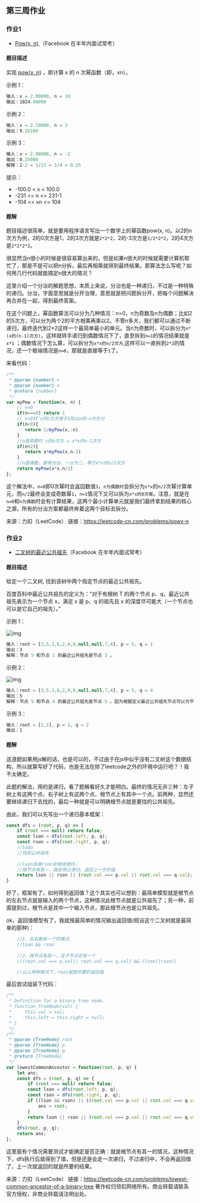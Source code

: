 ## 第三周作业

### 作业1

- [ Pow(x, n) ](https://leetcode-cn.com/problems/powx-n/)（Facebook 在半年内面试常考）

#### 题目描述

实现 [pow(*x*, *n*)](https://www.cplusplus.com/reference/valarray/pow/) ，即计算 x 的 n 次幂函数（即，xn）。

示例 1：

```js
输入：x = 2.00000, n = 10
输出：1024.00000
```


示例 2：

```js
输入：x = 2.10000, n = 3
输出：9.26100
```


示例 3：

```js
输入：x = 2.00000, n = -2
输出：0.25000
解释：2-2 = 1/22 = 1/4 = 0.25
```




提示：

- -100.0 < x < 100.0
- -231 <= n <= 231-1
- -104 <= xn <= 104

#### 题解

题目描述很简单，就是要用程序语言写出一个数学上的幂函数pow(x, n)。以2的n次方为例，2的0次方是1，2的3次方就是`2*2*2`，2的-3次方是`1/2*2*2`，2的4次方是`2*2*2*2`。

很显然当n很小的时候是很容易算出来的，但是如果n很大的时候就需要计算机帮忙了，那是不是可以把n分拆，最后再相乘就得到最终结果。那算法怎么写呢？如何用几行代码就能搞定n很大的情况？

这里介绍一个分治的解题思想，本质上来说，分治也是一种递归，不过是一种特殊的递归。分治，字面意思就是分开治理，意思就是把问题拆分开，把每个问题解决再合并在一起，得到最终答案。

在这个问题上，幂函数算法可以分为几种情况：n=0，n为奇数及n为偶数；比如2的5次方，可以分为两个2的平方相乘再乘以2。不管n多大，我们都可以通过不断递归，最终迭代到2*2这样一个最简单最小的单元。当n为奇数时，可以拆分为`x*(x的(n-1)次方)`，这样就转手递归到偶数情况下了，直至拆到`n=1`的情况结果就是`x*1` ；偶数情况下怎么算，可以拆分为`x*x的n/2次方`,这样可以一直拆到`2*2`的情况，还一个极端情况是`n=0`，那就是直接等于`1`了。

来看代码：

```js
/**
 * @param {number} x
 * @param {number} n
 * @return {number}
 */
var myPow = function(x, n) {
    // n=0
    if(n===0) return 1 
    // n<0时 x的n次方等于1除以x的-n次方分
    if(n<0){   				
       return 1/myPow(x,-n)
    }
    //n是奇数时 x的n次方 = x*x的n-1次方
    if(n%2){    
       return x*myPow(x,n-1)
    }
    //n是偶数，使用分治，一分为二，等于x*x的n/2次方 
    return myPow(x*x,n/2) 
};
```

这个解法中，`n=0`即0次幂时会返回数值`1`，`n为偶数时`会拆分为`x*x`的`n/2`次幂计算单元，而`n/2`最终会变成奇数幂`1`，`n=1`情况下又可以拆为`x*x的0次幂`。注意，就是在`n=0`和`n为偶数`时会有计算结果，这两个最小计算单元就是我们最终拿到结果的核心之源，所有的分治方案都最终奔着这两个目标去拆分。

来源：力扣（LeetCode）
链接：https://leetcode-cn.com/problems/powx-n



### 作业2

- [二叉树的最近公共祖先](https://leetcode-cn.com/problems/lowest-common-ancestor-of-a-binary-tree/)（Facebook 在半年内面试常考）

#### 题目描述

给定一个二叉树, 找到该树中两个指定节点的最近公共祖先。

百度百科中最近公共祖先的定义为：“对于有根树 T 的两个节点 p、q，最近公共祖先表示为一个节点 x，满足 x 是 p、q 的祖先且 x 的深度尽可能大（一个节点也可以是它自己的祖先）。”



示例 1：

![img](https://assets.leetcode.com/uploads/2018/12/14/binarytree.png)

```js
输入：root = [3,5,1,6,2,0,8,null,null,7,4], p = 5, q = 1
输出：3
解释：节点 5 和节点 1 的最近公共祖先是节点 3 。
```

示例 2：

![img](https://assets.leetcode.com/uploads/2018/12/14/binarytree.png)

```js
输入：root = [3,5,1,6,2,0,8,null,null,7,4], p = 5, q = 4
输出：5
解释：节点 5 和节点 4 的最近公共祖先是节点 5 。因为根据定义最近公共祖先节点可以为节点本身。
```


示例 3：

```js
输入：root = [1,2], p = 1, q = 2
输出：1
```

#### 题解

这道题如果用js解的话，也是可以的，不过由于在js中似乎没有二叉树这个数据结构，所以就算写好了代码，也是无法在除了leetcode之外的环境中运行吧？！我不太确定。

此题的解法，用的是递归，看了题解看好久才能明白。最终的情况无非三种：左子树上有这两个点、右子树上有这两个点、根节点上有其中一个点。前两种，显然还要继续递归下去找的，最后一种就是可以明确根节点就是要找的公共祖先。

由此，我们可以先写出一个递归基本框架：

```js
const dfs = (root, p, q) => {
    if (root === null) return false;
    const lson = dfs(root.left, p, q);
    const rson = dfs(root.right, p, q);
    //todo
    //找到公共祖先
    
    //lson或者rson会继续递归；
    //根节点有其一，就会停止递归，返回上一步的值
    return lson || rson || (root.val === p.val || root.val === q.val);
}
```

好了，框架有了，如何得到返回值？这个其实也可以想到：最简单模型就是根节点的左右节点就是输入的两个节点，这种情况此根节点就是公共祖先了；另一种，前面提到过，根节点是其中一个输入节点，那此根节点也是公共祖先。

ok，返回值模型有了，我就按最简单的情况输出返回值(假设这个二叉树就是最简单的那种)：

```js
    //1、左右都有一个的情况
    //lson && rson
    
    //2、根节点有其一，且子节点还有一个
    //(root.val === p.val|| root.val === q.val) && (lson||rson))

    //以上两种情况下，root就是所要的返回值
```

最后尝试组装下代码：

```js
/**
 * Definition for a binary tree node.
 * function TreeNode(val) {
 *     this.val = val;
 *     this.left = this.right = null;
 * }
 */
/**
 * @param {TreeNode} root
 * @param {TreeNode} p
 * @param {TreeNode} q
 * @return {TreeNode}
 */
var lowestCommonAncestor = function(root, p, q) {
    let ans;
    const dfs = (root, p, q) => {
        if (root === null) return false;
        const lson = dfs(root.left, p, q);
        const rson = dfs(root.right, p, q);
        if ((lson && rson) || ((root.val === p.val || root.val === q.val) && (lson || rson))) {
            ans = root;
        } 
        return lson || rson || (root.val === p.val || root.val === q.val);
    }
    dfs(root, p, q);
    return ans;
};
```

这里面有个情况需要测试才能确定是否正确：就是根节点有其一的情况，这种情况下，dfs执行后就得到了值，但是还是会走一次递归，不过递归中，不会再返回值了，上一次就返回的就是所要的结果。



来源：力扣（LeetCode）
链接：https://leetcode-cn.com/problems/lowest-common-ancestor-of-a-binary-tree
著作权归领扣网络所有。商业转载请联系官方授权，非商业转载请注明出处。
